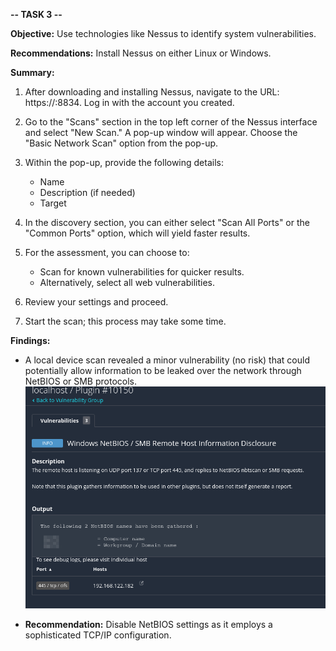 **-- TASK 3 --**

**Objective:** Use technologies like Nessus to identify system vulnerabilities.

**Recommendations:** Install Nessus on either Linux or Windows.

**Summary:**

1. After downloading and installing Nessus, navigate to the URL: https://<user>:8834. Log in with the account you created.

2. Go to the "Scans" section in the top left corner of the Nessus interface and select "New Scan." A pop-up window will appear. Choose the "Basic Network Scan" option from the pop-up.

3. Within the pop-up, provide the following details:
   - Name
   - Description (if needed)
   - Target

4. In the discovery section, you can either select "Scan All Ports" or the "Common Ports" option, which will yield faster results.

5. For the assessment, you can choose to:
   - Scan for known vulnerabilities for quicker results.
   - Alternatively, select all web vulnerabilities.

6. Review your settings and proceed.

7. Start the scan; this process may take some time.

**Findings:**
- A local device scan revealed a minor vulnerability (no risk) that could potentially allow information to be leaked over the network through NetBIOS or SMB protocols.
  ![Image Alt](https://github.com/Vengeance8547/Vengeance8547/blob/main/TASK%203/nessus.png)
  
- **Recommendation:** Disable NetBIOS settings as it employs a sophisticated TCP/IP configuration.
